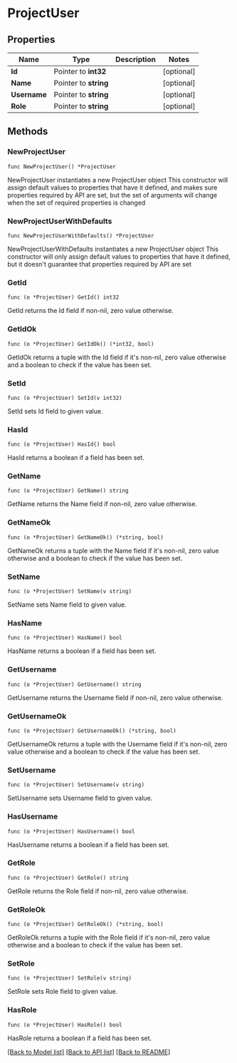 # ProjectUser

## Properties

Name | Type | Description | Notes
------------ | ------------- | ------------- | -------------
**Id** | Pointer to **int32** |  | [optional] 
**Name** | Pointer to **string** |  | [optional] 
**Username** | Pointer to **string** |  | [optional] 
**Role** | Pointer to **string** |  | [optional] 

## Methods

### NewProjectUser

`func NewProjectUser() *ProjectUser`

NewProjectUser instantiates a new ProjectUser object
This constructor will assign default values to properties that have it defined,
and makes sure properties required by API are set, but the set of arguments
will change when the set of required properties is changed

### NewProjectUserWithDefaults

`func NewProjectUserWithDefaults() *ProjectUser`

NewProjectUserWithDefaults instantiates a new ProjectUser object
This constructor will only assign default values to properties that have it defined,
but it doesn't guarantee that properties required by API are set

### GetId

`func (o *ProjectUser) GetId() int32`

GetId returns the Id field if non-nil, zero value otherwise.

### GetIdOk

`func (o *ProjectUser) GetIdOk() (*int32, bool)`

GetIdOk returns a tuple with the Id field if it's non-nil, zero value otherwise
and a boolean to check if the value has been set.

### SetId

`func (o *ProjectUser) SetId(v int32)`

SetId sets Id field to given value.

### HasId

`func (o *ProjectUser) HasId() bool`

HasId returns a boolean if a field has been set.

### GetName

`func (o *ProjectUser) GetName() string`

GetName returns the Name field if non-nil, zero value otherwise.

### GetNameOk

`func (o *ProjectUser) GetNameOk() (*string, bool)`

GetNameOk returns a tuple with the Name field if it's non-nil, zero value otherwise
and a boolean to check if the value has been set.

### SetName

`func (o *ProjectUser) SetName(v string)`

SetName sets Name field to given value.

### HasName

`func (o *ProjectUser) HasName() bool`

HasName returns a boolean if a field has been set.

### GetUsername

`func (o *ProjectUser) GetUsername() string`

GetUsername returns the Username field if non-nil, zero value otherwise.

### GetUsernameOk

`func (o *ProjectUser) GetUsernameOk() (*string, bool)`

GetUsernameOk returns a tuple with the Username field if it's non-nil, zero value otherwise
and a boolean to check if the value has been set.

### SetUsername

`func (o *ProjectUser) SetUsername(v string)`

SetUsername sets Username field to given value.

### HasUsername

`func (o *ProjectUser) HasUsername() bool`

HasUsername returns a boolean if a field has been set.

### GetRole

`func (o *ProjectUser) GetRole() string`

GetRole returns the Role field if non-nil, zero value otherwise.

### GetRoleOk

`func (o *ProjectUser) GetRoleOk() (*string, bool)`

GetRoleOk returns a tuple with the Role field if it's non-nil, zero value otherwise
and a boolean to check if the value has been set.

### SetRole

`func (o *ProjectUser) SetRole(v string)`

SetRole sets Role field to given value.

### HasRole

`func (o *ProjectUser) HasRole() bool`

HasRole returns a boolean if a field has been set.


[[Back to Model list]](../README.md#documentation-for-models) [[Back to API list]](../README.md#documentation-for-api-endpoints) [[Back to README]](../README.md)


